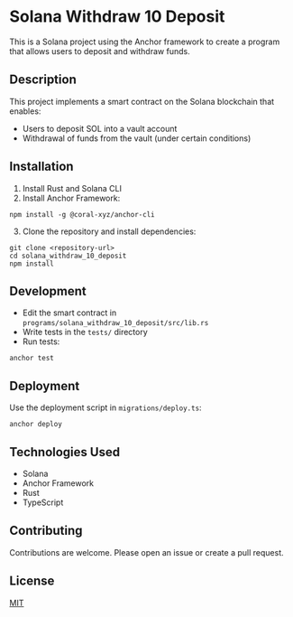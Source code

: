 # Solana Withdraw 10 Deposit

This is a Solana project using the Anchor framework to create a program that allows users to deposit and withdraw funds.

## Description

This project implements a smart contract on the Solana blockchain that enables:
- Users to deposit SOL into a vault account
- Withdrawal of funds from the vault (under certain conditions)

## Installation

1. Install Rust and Solana CLI
2. Install Anchor Framework:
```
npm install -g @coral-xyz/anchor-cli
```
3. Clone the repository and install dependencies:
```
git clone <repository-url>
cd solana_withdraw_10_deposit
npm install
```

## Development

- Edit the smart contract in `programs/solana_withdraw_10_deposit/src/lib.rs`
- Write tests in the `tests/` directory
- Run tests:
```
anchor test
```

## Deployment

Use the deployment script in `migrations/deploy.ts`:
```
anchor deploy
```

## Technologies Used

- Solana
- Anchor Framework
- Rust
- TypeScript

## Contributing

Contributions are welcome. Please open an issue or create a pull request.

## License

[MIT](https://choosealicense.com/licenses/mit/)